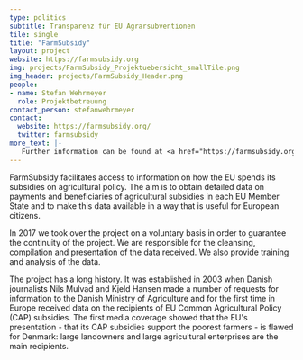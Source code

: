 ```yaml
---
type: politics
subtitle: Transparenz für EU Agrarsubventionen
tile: single
title: "FarmSubsidy"
layout: project
website: https://farmsubsidy.org
img: projects/FarmSubsidy_Projektuebersicht_smallTile.png
img_header: projects/FarmSubsidy_Header.png
people:
- name: Stefan Wehrmeyer
  role: Projektbetreuung
contact_person: stefanwehrmeyer
contact:
  website: https://farmsubsidy.org/
  twitter: farmsubsidy
more_text: |-
   Further information can be found at <a href="https://farmsubsidy.org/">FarmSubsidy.org</a>.
---
```

FarmSubsidy facilitates access to information on how the EU spends its subsidies on agricultural policy. The aim is to obtain detailed data on payments and beneficiaries of agricultural subsidies in each EU Member State and to make this data available in a way that is useful for European citizens.

In 2017 we took over the project on a voluntary basis in order to guarantee the continuity of the project. We are responsible for the cleansing, compilation and presentation of the data received. We also provide training and analysis of the data.

The project has a long history. It was established in 2003 when Danish journalists Nils Mulvad and Kjeld Hansen made a number of requests for information to the Danish Ministry of Agriculture and for the first time in Europe received data on the recipients of EU Common Agricultural Policy (CAP) subsidies. The first media coverage showed that the EU's presentation - that its CAP subsidies support the poorest farmers - is flawed for Denmark: large landowners and large agricultural enterprises are the main recipients.